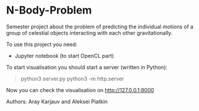 # N-Body-Problem
Semester project about the problem of predicting the individual motions of a group of celestial objects interacting with each other gravitationally.

To use this project you need:
- Jupyter notebook (to start OpenCL part)

To start visualisation you should start a server (written in Python):
> python3 server.py
> python3 -m http.server

Now you can check the visualisation on http://127.0.0.1:8000

Authors: Aray Karjauv and Aleksei Piatkin